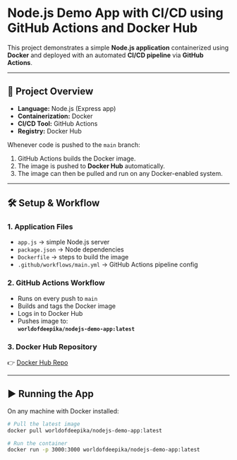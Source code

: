 # Node.js Demo App with CI/CD using GitHub Actions and Docker Hub

This project demonstrates a simple **Node.js application** containerized using **Docker** and deployed with an automated **CI/CD pipeline** via **GitHub Actions**.

---

## 🚀 Project Overview
- **Language:** Node.js (Express app)
- **Containerization:** Docker
- **CI/CD Tool:** GitHub Actions
- **Registry:** Docker Hub

Whenever code is pushed to the `main` branch:
1. GitHub Actions builds the Docker image.
2. The image is pushed to **Docker Hub** automatically.
3. The image can then be pulled and run on any Docker-enabled system.

---

## 🛠️ Setup & Workflow

### 1. Application Files
- `app.js` → simple Node.js server
- `package.json` → Node dependencies
- `Dockerfile` → steps to build the image
- `.github/workflows/main.yml` → GitHub Actions pipeline config

### 2. GitHub Actions Workflow
- Runs on every push to `main`
- Builds and tags the Docker image
- Logs in to Docker Hub
- Pushes image to:  
  **`worldofdeepika/nodejs-demo-app:latest`**

### 3. Docker Hub Repository
👉 [Docker Hub Repo](https://hub.docker.com/r/worldofdeepika/nodejs-demo-app)

---

## ▶️ Running the App

On any machine with Docker installed:

```bash
# Pull the latest image
docker pull worldofdeepika/nodejs-demo-app:latest

# Run the container
docker run -p 3000:3000 worldofdeepika/nodejs-demo-app:latest
